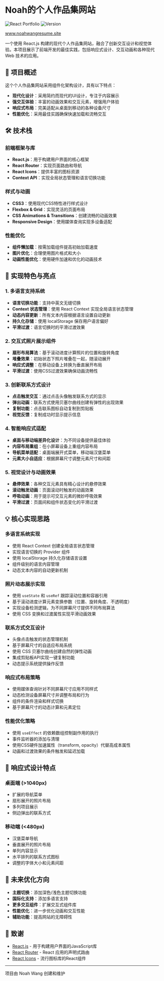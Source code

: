 # Noah的个人作品集网站

![React Portfolio](https://img.shields.io/badge/React-Portfolio-blue)
![Version](https://img.shields.io/badge/version-1.0.0-green)

www.noahwangresume.site

一个使用 React.js 构建的现代个人作品集网站，融合了创新交互设计和视觉体验。本项目展示了前端开发的最佳实践，包括响应式设计、交互动画和各种现代 Web 技术的应用。

## 🌟 项目概述

这个个人作品集网站采用组件化架构设计，具有以下特点：

- **现代化设计**：采用简约而现代的UI设计，专注于内容展示
- **强交互体验**：丰富的动画效果和交互元素，增强用户体验
- **响应式布局**：完美适配从桌面到移动的各种设备尺寸
- **性能优化**：采用最佳实践确保快速加载和流畅交互

## 🛠️ 技术栈

### 前端框架与库
- **React.js**：用于构建用户界面的核心框架
- **React Router**：实现页面路由和导航
- **React Icons**：提供丰富的图标资源
- **Context API**：实现全局状态管理和语言切换功能

### 样式与动画
- **CSS3**：使用现代CSS特性进行样式设计
- **Flexbox & Grid**：实现灵活的页面布局
- **CSS Animations & Transitions**：创建流畅的动画效果
- **Responsive Design**：使用媒体查询实现多设备适配

### 性能优化
- **组件懒加载**：按需加载组件提高初始加载速度
- **图片优化**：合理使用图片格式和大小
- **动画性能优化**：使用硬件加速和优化的动画技术

## 📌 实现特色与亮点

### 1. 多语言支持系统
- **语言切换功能**：支持中英文无缝切换
- **Context 状态管理**：使用 React Context 实现全局语言状态管理
- **动态内容更新**：所有文本内容根据语言设置自动更新
- **持久化存储**：使用 localStorage 保存用户语言偏好
- **平滑过渡**：语言切换时的平滑过渡效果

### 2. 交互式照片展示组件
- **扇形布局算法**：基于滚动进度计算照片的位置和旋转角度
- **堆叠效果**：初始状态下照片堆叠在一起，随滚动展开
- **响应式调整**：在移动设备上转换为垂直展开布局
- **平滑过渡**：使用CSS过渡效果确保动画流畅性

### 3. 创新联系方式设计
- **点击触发交互**：通过点击头像触发联系方式的显示
- **弹出动画**：联系方式使用贝塞尔曲线创建有弹性的出现效果
- **复制功能**：点击联系图标自动复制到剪贴板
- **视觉反馈**：复制成功时显示提示信息

### 4. 智能响应式适配
- **桌面与移动端差异化设计**：为不同设备提供最佳体验
- **内容布局重组**：在小屏幕设备上重组内容布局
- **导航菜单适配**：桌面端展开式菜单，移动端汉堡菜单
- **元素大小自适应**：根据屏幕尺寸调整元素尺寸和间距

### 5. 视觉设计与动画效果
- **悬停效果**：各种交互元素具有精心设计的悬停效果
- **滚动触发动画**：页面滚动时触发的动画效果
- **呼吸动画**：用于提示可交互元素的微妙呼吸效果
- **平滑过渡**：页面间和组件状态变化的平滑过渡

## 💡 核心实现思路

### 多语言系统实现
- 使用 React Context 创建全局语言状态管理
- 实现语言切换的 Provider 组件
- 使用 localStorage 持久化存储语言设置
- 组件级别的语言内容管理
- 动态文本内容的自动更新机制

### 照片动态展示实现
- 使用 `useState` 和 `useRef` 跟踪滚动位置和容器引用
- 基于滚动进度计算元素变换参数（位置、旋转角度、不透明度）
- 实现设备检测逻辑，为不同屏幕尺寸提供不同布局算法
- 使用 CSS 变换和过渡属性实现平滑动画效果

### 联系方式交互设计
- 头像点击触发的状态管理机制
- 基于屏幕尺寸的自适应布局系统
- 使用 CSS 贝塞尔曲线创建自然的弹性动画
- 集成剪贴板API实现一键复制功能
- 动态提示系统提供操作反馈

### 响应式布局策略
- 使用媒体查询针对不同屏幕尺寸应用不同样式
- 动态检测设备屏幕尺寸并调整布局和行为
- 组件的条件渲染和样式切换
- 基于屏幕尺寸的动态计算和元素定位

### 性能优化策略
- 使用 `useEffect` 的依赖数组控制副作用的执行
- 事件监听器的添加与清理
- 使用CSS硬件加速属性（transform, opacity）代替高成本属性
- 动画和过渡效果的条件触发和延迟加载

## 📱 响应式设计特点

### 桌面端 (>1040px)
- 扩展的导航菜单
- 扇形展开的照片布局
- 多列项目展示
- 侧边弹出的联系方式

### 移动端 (<480px)
- 汉堡菜单导航
- 垂直展开的照片布局
- 单列内容显示
- 水平排列的联系方式图标
- 调整的字体大小和元素间距

## 🎯 未来优化方向

- **主题切换**：添加深色/浅色主题切换功能
- **国际化支持**：添加多语言支持
- **更多交互组件**：扩展交互式组件库
- **性能优化**：进一步优化动画和交互性能
- **辅助功能**：提高网站的无障碍性

## 🙏 致谢

- [React.js](https://reactjs.org/) - 用于构建用户界面的JavaScript库
- [React Router](https://reactrouter.com/) - React 应用的声明式路由
- [React Icons](https://react-icons.github.io/react-icons/) - 流行图标库的React组件

---

项目由 Noah Wang 创建和维护
